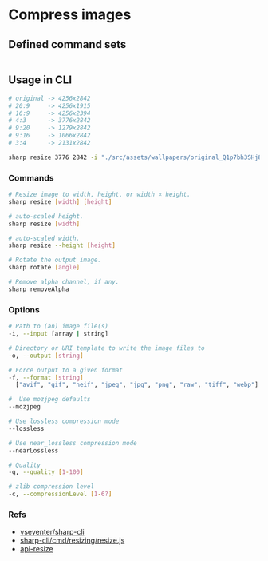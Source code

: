 
[sharp-cli]: https://github.com/vseventer/sharp-cli  
[sharp-cli/resize.js]: https://github.com/vseventer/sharp-cli/blob/master/cmd/resizing/resize.js  
[sharp-api-docs/resize]: https://sharp.pixelplumbing.com/api-resize  

# Compress images  

## Defined command sets  

  ```sh
  ```

## Usage in CLI  

  ```sh
  # original -> 4256x2842
  # 20:9     -> 4256x1915
  # 16:9     -> 4256x2394
  # 4:3      -> 3776x2842
  # 9:20     -> 1279x2842
  # 9:16     -> 1066x2842
  # 3:4      -> 2131x2842

  sharp resize 3776 2842 -i "./src/assets/wallpapers/original_Q1p7bh3SHj8.jpg" -o "./src/assets/wallpapers/4-3_Q1p7bh3SHj8.jpg" --format "jpg"  --mozjpeg --nearLossless
  ```

### Commands  

  ```sh
  # Resize image to width, height, or width × height.
  sharp resize [width] [height]

  # auto-scaled height.
  sharp resize [width]

  # auto-scaled width.
  sharp resize --height [height]

  # Rotate the output image.
  sharp rotate [angle]

  # Remove alpha channel, if any.
  sharp removeAlpha
  ```

### Options  

  ```sh
  # Path to (an) image file(s)
  -i, --input [array | string]

  # Directory or URI template to write the image files to
  -o, --output [string]

  # Force output to a given format
  -f, --format [string]
    ["avif", "gif", "heif", "jpeg", "jpg", "png", "raw", "tiff", "webp"]

  #  Use mozjpeg defaults
  --mozjpeg

  # Use lossless compression mode
  --lossless

  # Use near_lossless compression mode
  --nearLossless

  # Quality
  -q, --quality [1-100]

  # zlib compression level
  -c, --compressionLevel [1-6?]
  ```  

### Refs  

- [vseventer/sharp-cli][sharp-cli]  
- [sharp-cli/cmd/resizing/resize.js][sharp-cli/resize.js]  
- [api-resize][sharp-api-docs/resize]  
